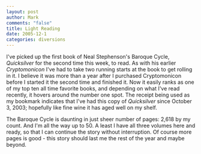 ```yaml
--- 
layout: post
author: Mark
comments: "false"
title: Light Reading
date: 2005-12-1
categories: diversions
---
```

I've picked up the first book of Neal Stephenson's Baroque Cycle, <i>Quicksilver</i> for the second time this week, to read. As with his earlier <i>Cryptomonicon</i> I've had to take two running starts at the book to get rolling in it. I believe it was more than a year after I purchased Cryptomonicon before I started it the second time and finished it. Now it easily ranks as one of my top ten all time favorite books, and depending on what I've read recently, it hovers around the number one spot. The receipt being used as my bookmark indicates that I've had this copy of <i>Quicksilver</i> since October 3, 2003; hopefully like fine wine it has aged well on my shelf.

The Baroque Cycle is daunting in just sheer number of pages: 2,618 by my count. And I'm all the way up to 50. A least I have all three volumes here and ready, so that I can continue the story without interruption. Of course more pages is good - this story should last me the rest of the year and maybe beyond.
